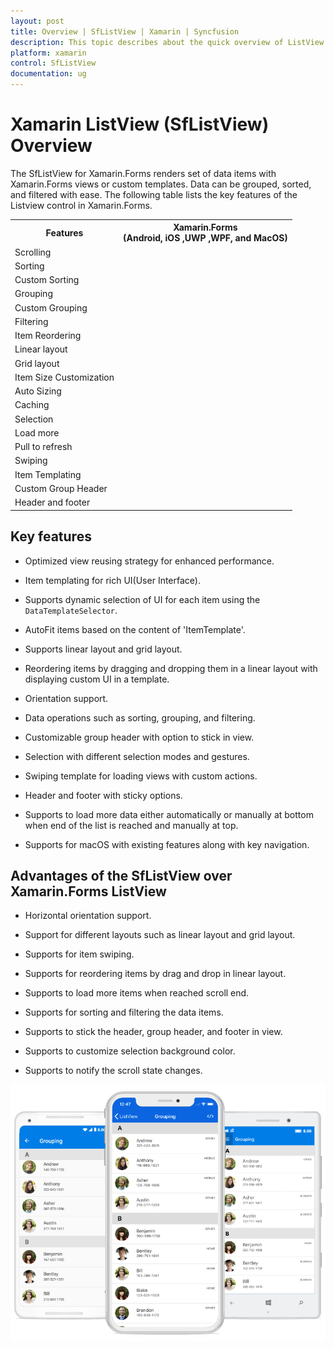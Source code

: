 ```yaml
---
layout: post
title: Overview | SfListView | Xamarin | Syncfusion
description: This topic describes about the quick overview of ListView features sets and its advantages in Xamarin.Forms.
platform: xamarin
control: SfListView
documentation: ug
---
```


# Xamarin ListView (SfListView) Overview

The SfListView for Xamarin.Forms renders set of data items with Xamarin.Forms views or custom templates. Data can be grouped, sorted, and filtered with ease. The following table lists the key features of the Listview control in Xamarin.Forms.

<table>
<tr>
<th>Features</th>
<th>Xamarin.Forms<br/>(Android, iOS ,UWP ,WPF, and MacOS)</th>
</tr>
<tr>
<td>Scrolling</td>
<td><i class="fa fa-check"></i></td>
</tr>
<tr>
<td>Sorting</td>
<td><i class="fa fa-check"></i></td>
</tr>
<tr>
<td>Custom Sorting</td>
<td><i class="fa fa-check"></i></td>
</tr>
<tr>
<td>Grouping</td>
<td><i class="fa fa-check"></i></td>
</tr>
<tr>
<td>Custom Grouping</td>
<td><i class="fa fa-check"></i></td>
</tr>
<tr>
<td>Filtering</td>
<td><i class="fa fa-check"></i></td>
</tr>
<tr>
<td>Item Reordering</td>
<td><i class="fa fa-check"></i></td>
</tr>
<tr>
<td>Linear layout</td>
<td><i class="fa fa-check"></i></td>
</tr>
<tr>
<td>Grid layout</td>
<td><i class="fa fa-check"></i></td>
</tr>
<tr>
<td>Item Size Customization</td>
<td><i class="fa fa-check"></i></td>
</tr>
<tr>
<td>Auto Sizing</td>
<td><i class="fa fa-check"></i></td>
</tr>
<tr>
<td>Caching</td>
<td><i class="fa fa-check"></i></td>
</tr>
<tr>
<td>Selection</td>
<td><i class="fa fa-check"></i></td>
</tr>
<tr>
<td>Load more</td>
<td><i class="fa fa-check"></i></td>
</tr>
<tr>
<td>Pull to refresh</td>
<td><i class="fa fa-check"></i></td>
</tr>
<tr>
<td>Swiping</td>
<td><i class="fa fa-check"></i></td>
</tr>
<tr>
<td>Item Templating</td>
<td><i class="fa fa-check"></i></td>
</tr>
<tr>
<td>Custom Group Header</td>
<td><i class="fa fa-check"></i></td>
</tr>
<tr>
<td>Header and footer</td>
<td><i class="fa fa-check"></i></td>
</tr>
</table>

## Key features

 * Optimized view reusing strategy for enhanced performance.

 * Item templating for rich UI(User Interface).

 * Supports dynamic selection of UI for each item using the `DataTemplateSelector`.

 * AutoFit items based on the content of 'ItemTemplate'.

 * Supports linear layout and grid layout.

 * Reordering items by dragging and dropping them in a linear layout with displaying custom UI in a template.

 * Orientation support.

 * Data operations such as sorting, grouping, and filtering.

 * Customizable group header with option to stick in view.

 * Selection with different selection modes and gestures.

 * Swiping template for loading views with custom actions.

 * Header and footer with sticky options.

 * Supports to load more data either automatically or manually at bottom when end of the list is reached and manually at top.

 * Supports for macOS with existing features along with key navigation. 

## Advantages of the SfListView over Xamarin.Forms ListView
 
 * Horizontal orientation support.

 * Support for different layouts such as linear layout and grid layout.

 * Supports for item swiping.
 
 * Supports for reordering items by drag and drop in linear layout.

 * Supports to load more items when reached scroll end.

 * Supports for sorting and filtering the data items.

 * Supports to stick the header, group header, and footer in view.

 * Supports to customize selection background color.

 * Supports to notify the scroll state changes.


![Xamarin.Forms listview with items in group](SfListView_images/Overview.png)
